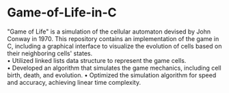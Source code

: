 # Game-of-Life-in-C<br>
"Game of Life" is a simulation of the cellular automaton devised by John Conway in 1970. This repository contains an implementation of the game in C, including a graphical interface to visualize the evolution of cells based on their neighboring cells' states. <br>
• Utilized linked lists data structure to represent the game cells.<br>
• Developed an algorithm that simulates the game mechanics, including cell birth, death, and evolution. • Optimized the simulation algorithm for speed and accuracy, achieving linear time complexity.
